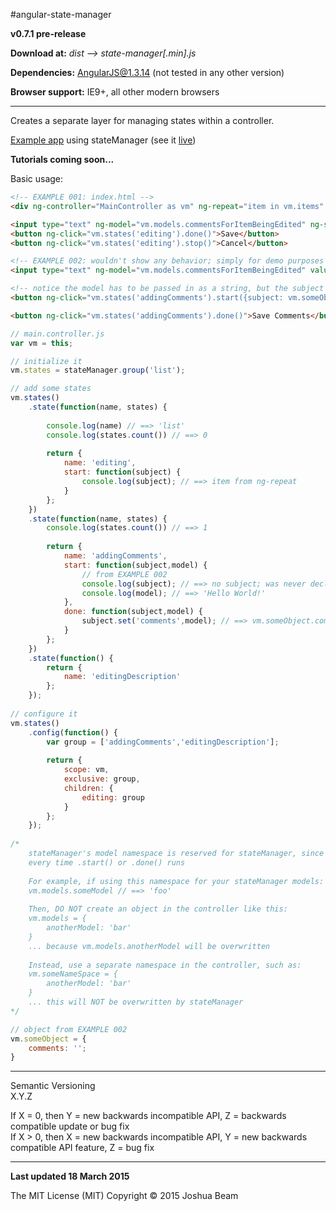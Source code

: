 #angular-state-manager

**v0.7.1 pre-release**

**Download at:** *dist --> state-manager[.min].js*

**Dependencies:** AngularJS@1.3.14 (not tested in any other version)

**Browser support:** IE9+, all other modern browsers

<hr>

Creates a separate layer for managing states within a controller.

<a href="https://github.com/joshbeam/Basket">Example app</a> using stateManager (see it <a href="http://joshbeam.github.io/Basket">live</a>)

**Tutorials coming soon...**

Basic usage:
```html
<!-- EXAMPLE 001: index.html -->
<div ng-controller="MainController as vm" ng-repeat="item in vm.items" ng-click="vm.states('editing').start({model: item})">{{item.name}}</div>

<input type="text" ng-model="vm.models.commentsForItemBeingEdited" ng-show="vm.states('editing').isActive()">
<button ng-click="vm.states('editing').done()">Save</button>
<button ng-click="vm.states('editing').stop()">Cancel</button>

<!-- EXAMPLE 002: wouldn't show any behavior; simply for demo purposes on how to bind a scope's model to the stateManager -->
<input type="text" ng-model="vm.models.commentsForItemBeingEdited" value="Hello World!" />

<!-- notice the model has to be passed in as a string, but the subject is an actual scope object -->
<button ng-click="vm.states('addingComments').start({subject: vm.someObject, model:'vm.models.commentsForItemBeingEdited'})">Start</button>

<button ng-click="vm.states('addingComments').done()">Save Comments</button>
```

```javascript
// main.controller.js
var vm = this;

// initialize it
vm.states = stateManager.group('list');

// add some states
vm.states()
	.state(function(name, states) {
	
		console.log(name) // ==> 'list'
		console.log(states.count()) // ==> 0
		
		return {
			name: 'editing',
			start: function(subject) {
				console.log(subject); // ==> item from ng-repeat
			}		
		};
	})
	.state(function(name, states) {
		console.log(states.count()) // ==> 1
		
		return {
			name: 'addingComments',
			start: function(subject,model) {
				// from EXAMPLE 002
				console.log(subject); // ==> no subject; was never declared in the start function up top
				console.log(model); // ==> 'Hello World!'
			},
			done: function(subject,model) {
				subject.set('comments',model); // ==> vm.someObject.comments = 'Hello World!'
			}		
		};
	})
	.state(function() {
		return {
			name: 'editingDescription'
		};
	});
	
// configure it
vm.states()
	.config(function() {
		var group = ['addingComments','editingDescription'];
		
		return {
			scope: vm,
			exclusive: group,
			children: {
				editing: group
			}
		};
	});
	
/*
	stateManager's model namespace is reserved for stateManager, since it 're-builds' models
	every time .start() or .done() runs
	
	For example, if using this namespace for your stateManager models:
	vm.models.someModel // ==> 'foo'
	
	Then, DO NOT create an object in the controller like this:
	vm.models = {
		anotherModel: 'bar'
	}
	... because vm.models.anotherModel will be overwritten
	
	Instead, use a separate namespace in the controller, such as:
	vm.someNameSpace = {
		anotherModel: 'bar'
	}
	... this will NOT be overwritten by stateManager
*/

// object from EXAMPLE 002
vm.someObject = {
	comments: '';
}
```

<hr>

Semantic Versioning<br>
X.Y.Z

If X = 0, then Y = new backwards incompatible API, Z = backwards compatible update or bug fix<br>
If X > 0, then X = new backwards incompatible API, Y = new backwards compatible API feature, Z = bug fix

<hr>

**Last updated 18 March 2015**

The MIT License (MIT) Copyright &copy; 2015 Joshua Beam